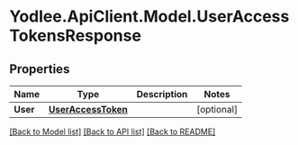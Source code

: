 # Yodlee.ApiClient.Model.UserAccessTokensResponse

## Properties

Name | Type | Description | Notes
------------ | ------------- | ------------- | -------------
**User** | [**UserAccessToken**](UserAccessToken.md) |  | [optional] 

[[Back to Model list]](../README.md#documentation-for-models) [[Back to API list]](../README.md#documentation-for-api-endpoints) [[Back to README]](../README.md)

